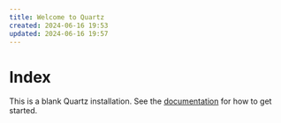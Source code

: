 ```yaml
---
title: Welcome to Quartz
created: 2024-06-16 19:53
updated: 2024-06-16 19:57
---
```

# Index
This is a blank Quartz installation.
See the [documentation](https://quartz.jzhao.xyz) for how to get started.
